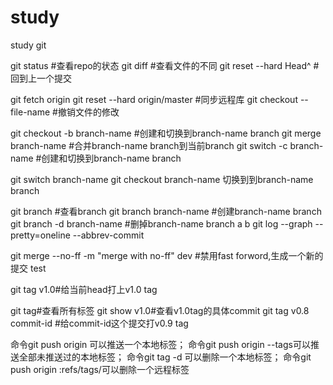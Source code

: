 # study
study git

git status #查看repo的状态
git diff #查看文件的不同
git reset --hard Head^ #回到上一个提交

git fetch origin
git reset --hard origin/master #同步远程库
git checkout -- file-name #撤销文件的修改

git checkout -b branch-name #创建和切换到branch-name branch
git merge branch-name #合并branch-name branch到当前branch
git switch -c  branch-name #创建和切换到branch-name branch

git switch branch-name
git checkout branch-name 切换到到branch-name branch

git branch #查看branch
git branch branch-name #创建branch-name branch
git branch -d branch-name #删掉branch-name branch
a
b
 git log --graph --pretty=oneline --abbrev-commit

git merge --no-ff -m "merge with no-ff" dev #禁用fast forword,生成一个新的提交
test

git tag v1.0#给当前head打上v1.0 tag

git tag#查看所有标签
git show v1.0#查看v1.0tag的具体commit
git tag v0.8 commit-id #给commit-id这个提交打v0.9 tag


命令git push origin <tagname>可以推送一个本地标签；
命令git push origin --tags可以推送全部未推送过的本地标签；
命令git tag -d <tagname>可以删除一个本地标签；
命令git push origin :refs/tags/<tagname>可以删除一个远程标签

